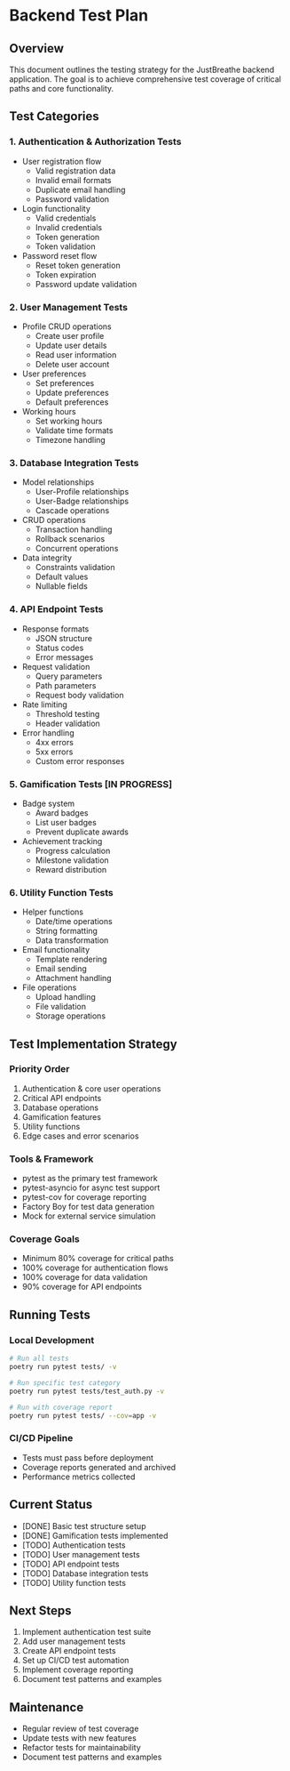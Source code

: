 # Backend Test Plan

## Overview
This document outlines the testing strategy for the JustBreathe backend application. The goal is to achieve comprehensive test coverage of critical paths and core functionality.

## Test Categories

### 1. Authentication & Authorization Tests
- User registration flow
  - Valid registration data
  - Invalid email formats
  - Duplicate email handling
  - Password validation
- Login functionality
  - Valid credentials
  - Invalid credentials
  - Token generation
  - Token validation
- Password reset flow
  - Reset token generation
  - Token expiration
  - Password update validation

### 2. User Management Tests
- Profile CRUD operations
  - Create user profile
  - Update user details
  - Read user information
  - Delete user account
- User preferences
  - Set preferences
  - Update preferences
  - Default preferences
- Working hours
  - Set working hours
  - Validate time formats
  - Timezone handling

### 3. Database Integration Tests
- Model relationships
  - User-Profile relationships
  - User-Badge relationships
  - Cascade operations
- CRUD operations
  - Transaction handling
  - Rollback scenarios
  - Concurrent operations
- Data integrity
  - Constraints validation
  - Default values
  - Nullable fields

### 4. API Endpoint Tests
- Response formats
  - JSON structure
  - Status codes
  - Error messages
- Request validation
  - Query parameters
  - Path parameters
  - Request body validation
- Rate limiting
  - Threshold testing
  - Header validation
- Error handling
  - 4xx errors
  - 5xx errors
  - Custom error responses

### 5. Gamification Tests [IN PROGRESS]
- Badge system
  - Award badges
  - List user badges
  - Prevent duplicate awards
- Achievement tracking
  - Progress calculation
  - Milestone validation
  - Reward distribution

### 6. Utility Function Tests
- Helper functions
  - Date/time operations
  - String formatting
  - Data transformation
- Email functionality
  - Template rendering
  - Email sending
  - Attachment handling
- File operations
  - Upload handling
  - File validation
  - Storage operations

## Test Implementation Strategy

### Priority Order
1. Authentication & core user operations
2. Critical API endpoints
3. Database operations
4. Gamification features
5. Utility functions
6. Edge cases and error scenarios

### Tools & Framework
- pytest as the primary test framework
- pytest-asyncio for async test support
- pytest-cov for coverage reporting
- Factory Boy for test data generation
- Mock for external service simulation

### Coverage Goals
- Minimum 80% coverage for critical paths
- 100% coverage for authentication flows
- 100% coverage for data validation
- 90% coverage for API endpoints

## Running Tests

### Local Development
```bash
# Run all tests
poetry run pytest tests/ -v

# Run specific test category
poetry run pytest tests/test_auth.py -v

# Run with coverage report
poetry run pytest tests/ --cov=app -v
```

### CI/CD Pipeline
- Tests must pass before deployment
- Coverage reports generated and archived
- Performance metrics collected

## Current Status
- [DONE] Basic test structure setup
- [DONE] Gamification tests implemented
- [TODO] Authentication tests
- [TODO] User management tests
- [TODO] API endpoint tests
- [TODO] Database integration tests
- [TODO] Utility function tests

## Next Steps
1. Implement authentication test suite
2. Add user management tests
3. Create API endpoint tests
4. Set up CI/CD test automation
5. Implement coverage reporting
6. Document test patterns and examples

## Maintenance
- Regular review of test coverage
- Update tests with new features
- Refactor tests for maintainability
- Document test patterns and examples
